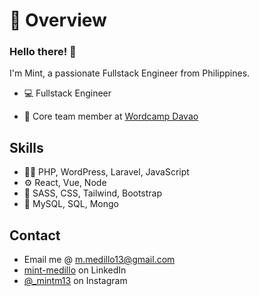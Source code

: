 # 📖 Overview

### Hello there! 👋
I'm Mint, a passionate Fullstack Engineer from Philippines.

- 💻 Fullstack Engineer

- 👥 Core team member at [Wordcamp Davao](https://davao.wordcamp.org/)

## Skills
- 👨‍💻 PHP, WordPress, Laravel, JavaScript
- ⚙️ React, Vue, Node
- 📗 SASS, CSS, Tailwind, Bootstrap
- 📀 MySQL, SQL, Mongo


## Contact
- Email me @ [m.medillo13@gmail.com](mailto:m.medillo13@gmail.com)
- [mint-medillo](https://www.linkedin.com/in/mint-medillo/) on LinkedIn
- [@_mintm13](https://www.instagram.com/_mintm13/) on Instagram